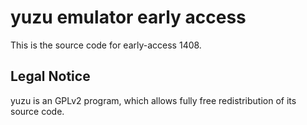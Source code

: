 yuzu emulator early access
=============

This is the source code for early-access 1408.

## Legal Notice

yuzu is an GPLv2 program, which allows fully free redistribution of its source code.